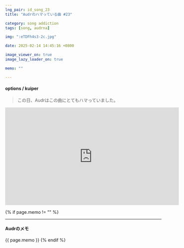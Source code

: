```yaml
---
lng_pair: id_song_23
title: "Audrのハマっている曲 #23"

category: song addiction
tags: [song, audrna]

img: ":eTDFh4s3-2c.jpg"

date: 2025-02-14 14:45:16 +0800

image_viewer_on: true
image_lazy_loader_on: true

memo: ""

---
```


<!-- outline-start -->
#### options / kuiper
<!-- outline-end -->

> この日、Audrはこの曲にとてもハマっていました。

<iframe
  width="560"
  height="315"
  src="https://www.youtube.com/embed/eTDFh4s3-2c"
  title="YouTube video player"
  frameborder="0"
  allow="accelerometer; clipboard-write; encrypted-media; gyroscope; picture-in-picture; web-share"
  referrerpolicy="strict-origin-when-cross-origin"
  allowfullscreen
  data-align="center"
></iframe>

{% if page.memo != "" %}
<hr>

#### Audrのメモ

{{ page.memo }}
{% endif %}

